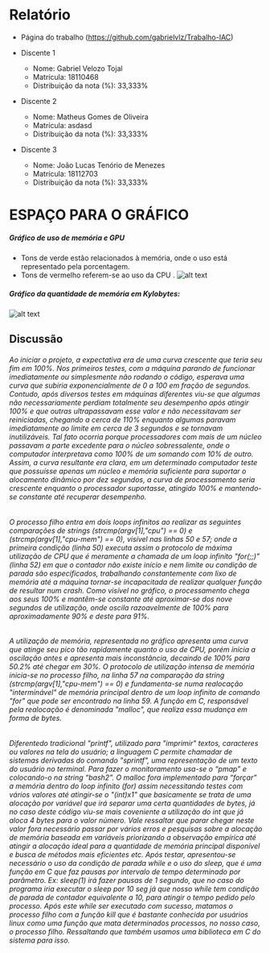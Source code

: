 
# Relatório
* Página do trabalho (https://github.com/gabrielvlz/Trabalho-IAC)
* Discente 1
   * Nome: Gabriel Velozo Tojal
   * Matrícula: 18110468
   * Distribuição da nota (%): 33,333%

* Discente 2
   * Nome: Matheus Gomes de Oliveira
   * Matrícula: asdasd
   * Distribuição da nota (%): 33,333%

* Discente 3
    * Nome:  João Lucas Tenório de Menezes
    * Matrícula: 18112703
    * Distribuição da nota (%): 33,333%

# ESPAÇO PARA O GRÁFICO 
##### Gráfico de uso de memória e GPU
* Tons de verde estão relacionados à memória, onde o uso está representado pela porcentagem.
* Tons de vermelho referem-se ao uso da CPU .
![alt text](https://cdn.discordapp.com/attachments/483406101987983371/497595979155898380/unknown.png "Logo Title Text 1")

##### Gráfico da quantidade de memória em Kylobytes: 
![alt text][logo]

[logo]: https://cdn.discordapp.com/attachments/483406101987983371/497597363553173533/dasd.png "Logo Title Text 2"


## Discussão
######   Ao iniciar o projeto, a expectativa era de uma curva crescente que teria seu fim em 100%. Nos primeiros testes, com a máquina parando de funcionar imediatamente ou simplesmente não rodando o código, esperava uma curva que subiria exponencialmente de 0 a 100 em fração de segundos. Contudo, após diversos testes em máquinas diferentes viu-se que algumas não necessariamente perdiam totalmente seu desempenho após atingir 100% e que outras ultrapassavam esse valor e não necessitavam ser reiniciadas, chegando a cerca de 110% enquanto algumas paravam imediatamente ao limite em cerca de 3 segundos e se tornavam inutilizáveis. Tal fato ocorria porque processadores com mais de um núcleo passavam a parte excedente para o núcleo sobressalente, onde o computador interpretava como 100% de um somando com 10% de outro. Assim, a curva resultante era clara, em um determinado computador teste que possuísse apenas um núcleo e memória suficiente para suportar o alocamento dinâmico por dez segundos, a curva de processamento seria crescente enquanto o processador suportasse, atingido 100% e mantendo-se constante até recuperar desempenho.

###### O processo filho entra em dois loops infinitos ao realizar as seguintes comparações de *strings (strcmp(argv[1],"cpu") == 0)* e *(strcmp(argv[1],"cpu-mem") == 0)*, visível nas linhas 50 e 57; onde a primeira condição (linha 50) executa assim o protocolo de máxima utilização de CPU que é meramente a chamada de um *loop* infinito "for(;;)"(linha 52) em que o contador não existe início e nem limite ou condição de parada são especificados, trabalhando constantemente com lixo de memória até a máquina tornar-se incapacitada de realizar qualquer função de resultar num *crash*. Como visível no gráfico, o processamento chega aos seus 100% e mantêm-se constante até aproximar-se dos nove segundos de utilização, onde oscila razoavelmente de 100% para aproximadamente 90% e deste para 91%. 
######  A utilização de memória, representada no gráfico apresenta uma curva que atinge seu pico tão rapidamente quanto o uso de CPU, porém inicia a oscilação antes e apresenta mais inconstância, decaindo de 100% para 50.2% até chegar em 30%. O protocolo de utilização intensa de memória inicia-se no processo filho, na linha 57 na comparação da *string* *(strcmp(argv[1],"cpu-mem") == 0)* e fundamenta-se numa realocação "interminável" de memória principal dentro de um loop infinito de comando "for" que pode ser encontrado na linha 59. A função em C, responsável pela realocação é denominada "malloc", que realiza essa mudança em forma de bytes.

###### Diferentedo tradicional "printf", utilizado para "imprimir" textos, caracteres ou valores na tela do usuário; a linguagem C permite chamadar de  sistemas derivadas do comando "sprintf", uma representação de um texto do usuário  no terminal. Para fazer o monitoramento usa-se o “pmap” e colocando-o na string “bash2”. O malloc fora implementado para “forçar” a memória dentro do loop infinito (for) assim necessitando testes com vários valores até atingir-se o "(int)x1" que basicamente se trata de uma alocação por variável que irá separar uma certa quantidades de bytes, já no caso deste código viu-se mais coveniente a utilização do  int que já aloca 4 bytes para o valor número. Vale ressaltar que parar chegar neste valor fora necessário passar por vários erros e pesquisas sobre a alocação de memória baseada em variáveis priorizando a observação empírica até atingir a alocação ideal para a quantidade de memória principal disponível e busca de métodos mais eficientes etc. Após testar, apresentou-se necessário o uso da condição de parada while e o uso do sleep, que é uma função em C que faz pausas por intervalo de tempo determinado por parâmetro. Ex: sleep(1) irá fazer pausas de 1 segundo, que no caso do programa iria executar o sleep por 10 seg já que nosso while tem condição de parada de contador equivalente a 10, para atingir o tempo pedido pelo processo. Após este while ser executado com sucesso, matamos o processo filho com a função kill que é bastante conhecida por usuários linux como uma função que mata determinados processos, no nosso caso, o processo filho. Ressaltando que também usamos uma biblioteca em C do sistema para isso.

